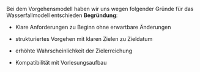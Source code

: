 Bei dem Vorgehensmodell haben wir uns wegen folgender Gründe für das Wasserfallmodell entschieden
**Begründung**:

- Klare Anforderungen zu Beginn ohne erwartbare Änderungen

- strukturiertes Vorgehen mit klaren Zielen zu Zieldatum

- erhöhte Wahrscheinlichkeit der Zielerreichung

- Kompatibilität mit Vorlesungsaufbau

